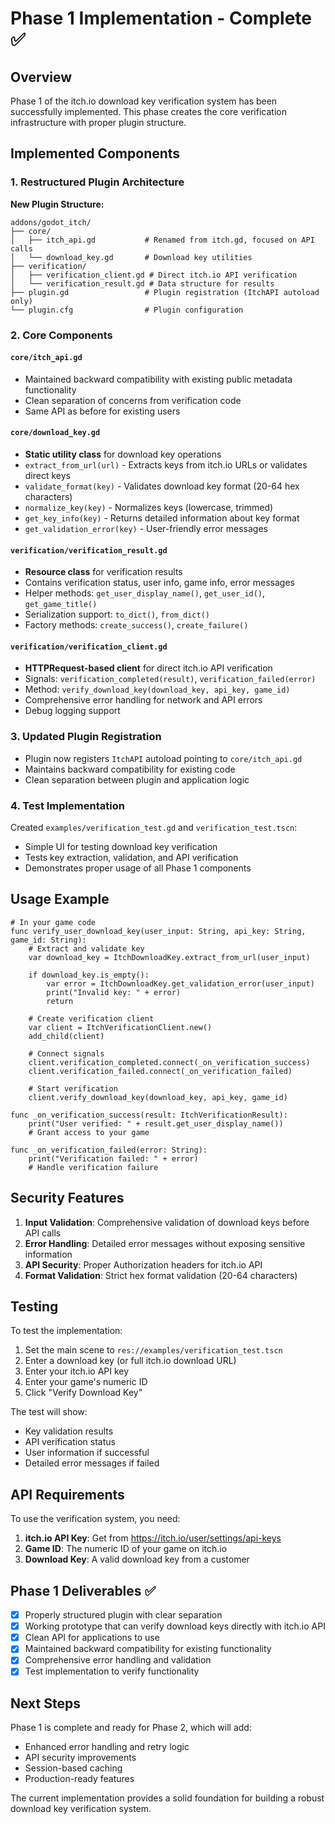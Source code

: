 # Phase 1 Implementation - Complete ✅

## Overview

Phase 1 of the itch.io download key verification system has been successfully implemented. This phase creates the core verification infrastructure with proper plugin structure.

## Implemented Components

### 1. Restructured Plugin Architecture

**New Plugin Structure:**
```
addons/godot_itch/
├── core/
│   ├── itch_api.gd           # Renamed from itch.gd, focused on API calls
│   └── download_key.gd       # Download key utilities
├── verification/
│   ├── verification_client.gd # Direct itch.io API verification
│   └── verification_result.gd # Data structure for results
├── plugin.gd                 # Plugin registration (ItchAPI autoload only)
└── plugin.cfg                # Plugin configuration
```

### 2. Core Components

#### `core/itch_api.gd`
- Maintained backward compatibility with existing public metadata functionality
- Clean separation of concerns from verification code
- Same API as before for existing users

#### `core/download_key.gd`
- **Static utility class** for download key operations
- `extract_from_url(url)` - Extracts keys from itch.io URLs or validates direct keys
- `validate_format(key)` - Validates download key format (20-64 hex characters)
- `normalize_key(key)` - Normalizes keys (lowercase, trimmed)
- `get_key_info(key)` - Returns detailed information about key format
- `get_validation_error(key)` - User-friendly error messages

#### `verification/verification_result.gd`
- **Resource class** for verification results
- Contains verification status, user info, game info, error messages
- Helper methods: `get_user_display_name()`, `get_user_id()`, `get_game_title()`
- Serialization support: `to_dict()`, `from_dict()`
- Factory methods: `create_success()`, `create_failure()`

#### `verification/verification_client.gd`
- **HTTPRequest-based client** for direct itch.io API verification
- Signals: `verification_completed(result)`, `verification_failed(error)`
- Method: `verify_download_key(download_key, api_key, game_id)`
- Comprehensive error handling for network and API errors
- Debug logging support

### 3. Updated Plugin Registration

- Plugin now registers `ItchAPI` autoload pointing to `core/itch_api.gd`
- Maintains backward compatibility for existing code
- Clean separation between plugin and application logic

### 4. Test Implementation

Created `examples/verification_test.gd` and `verification_test.tscn`:
- Simple UI for testing download key verification
- Tests key extraction, validation, and API verification
- Demonstrates proper usage of all Phase 1 components

## Usage Example

```gdscript
# In your game code
func verify_user_download_key(user_input: String, api_key: String, game_id: String):
    # Extract and validate key
    var download_key = ItchDownloadKey.extract_from_url(user_input)
    
    if download_key.is_empty():
        var error = ItchDownloadKey.get_validation_error(user_input)
        print("Invalid key: " + error)
        return
    
    # Create verification client
    var client = ItchVerificationClient.new()
    add_child(client)
    
    # Connect signals
    client.verification_completed.connect(_on_verification_success)
    client.verification_failed.connect(_on_verification_failed)
    
    # Start verification
    client.verify_download_key(download_key, api_key, game_id)

func _on_verification_success(result: ItchVerificationResult):
    print("User verified: " + result.get_user_display_name())
    # Grant access to your game

func _on_verification_failed(error: String):
    print("Verification failed: " + error)
    # Handle verification failure
```

## Security Features

1. **Input Validation**: Comprehensive validation of download keys before API calls
2. **Error Handling**: Detailed error messages without exposing sensitive information
3. **API Security**: Proper Authorization headers for itch.io API
4. **Format Validation**: Strict hex format validation (20-64 characters)

## Testing

To test the implementation:

1. Set the main scene to `res://examples/verification_test.tscn`
2. Enter a download key (or full itch.io download URL)
3. Enter your itch.io API key
4. Enter your game's numeric ID
5. Click "Verify Download Key"

The test will show:
- Key validation results
- API verification status
- User information if successful
- Detailed error messages if failed

## API Requirements

To use the verification system, you need:

1. **itch.io API Key**: Get from https://itch.io/user/settings/api-keys
2. **Game ID**: The numeric ID of your game on itch.io
3. **Download Key**: A valid download key from a customer

## Phase 1 Deliverables ✅

- [x] Properly structured plugin with clear separation
- [x] Working prototype that can verify download keys directly with itch.io API
- [x] Clean API for applications to use
- [x] Maintained backward compatibility for existing functionality
- [x] Comprehensive error handling and validation
- [x] Test implementation to verify functionality

## Next Steps

Phase 1 is complete and ready for Phase 2, which will add:
- Enhanced error handling and retry logic
- API security improvements
- Session-based caching
- Production-ready features

The current implementation provides a solid foundation for building a robust download key verification system.
